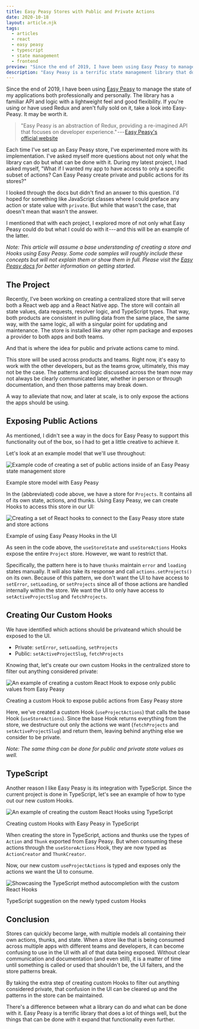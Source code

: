 ```yaml
---
title: Easy Peasy Stores with Public and Private Actions
date: 2020-10-18
layout: article.njk
tags:
  - articles
  - react
  - easy peasy
  - typescript
  - state management
  - frontend
preview: "Since the end of 2019, I have been using Easy Peasy to manage the state of my applications both professionally and personally. The library has a familiar API and logic with a lightweight feel and good flexibility. If you're using or have used Redux and aren't fully sold on it, take a look into Easy-Peasy. It may be worth it."
description: "Easy Peasy is a terrific state management library that does a lot of things well, but the things that can be done with it expand that functionality even further."
---
```


Since the end of 2019, I have been using [Easy Peasy](https://easy-peasy.now.sh/) to manage the state of my applications both professionally and personally. The library has a familiar API and logic with a lightweight feel and good flexibility. If you're using or have used Redux and aren't fully sold on it, take a look into Easy-Peasy. It may be worth it.

> "Easy Peasy is an abstraction of Redux, providing a re-imagined API that focuses on developer experience." --- [Easy Peasy's official website](https://easy-peasy.now.sh/)

Each time I've set up an Easy Peasy store, I've experimented more with its implementation. I've asked myself more questions about not only what the library can do but what can be done with it. During my latest project, I had asked myself, "What if I wanted my app to have access to only a specific subset of actions? Can Easy Peasy create private and public actions for its stores?"

I looked through the docs but didn't find an answer to this question. I'd hoped for something like JavaScript classes where I could preface any action or state value with `private`. But while that wasn't the case, that doesn't mean that wasn't the answer.

I mentioned that with each project, I explored more of not only what Easy Peasy could do but what I could do with it --- and this will be an example of the latter.

_Note: This article will assume a base understanding of creating a store and Hooks using Easy Peasy. Some code samples will roughly include these concepts but will not explain them or show them in full. Please visit the_ [_Easy Peasy docs_](https://easy-peasy.now.sh/docs/introduction/) _for better information on getting started._

## The Project

Recently, I've been working on creating a centralized store that will serve both a React web app and a React Native app. The store will contain all state values, data requests, resolver logic, and TypeScript types. That way, both products are consistent in pulling data from the same place, the same way, with the same logic, all with a singular point for updating and maintenance. The store is installed like any other npm package and exposes a provider to both apps and both teams.

And that is where the idea for public and private actions came to mind.

This store will be used across products and teams. Right now, it's easy to work with the other developers, but as the teams grow, ultimately, this may not be the case. The patterns and logic discussed across the team now may not always be clearly communicated later, whether in person or through documentation, and then those patterns may break down.

A way to alleviate that now, and later at scale, is to only expose the actions the apps should be using.

## Exposing Public Actions

As mentioned, I didn't see a way in the docs for Easy Peasy to support this functionality out of the box, so I had to get a little creative to achieve it.

Let's look at an example model that we'll use throughout:

![Example code of creating a set of public actions inside of an Easy Peasy state management store](../../assets/articles/easy-peasy/code-snippet-1.png)

Example store model with Easy Peasy

In the (abbreviated) code above, we have a store for `Projects`. It contains all of its own state, actions, and thunks. Using Easy Peasy, we can create Hooks to access this store in our UI:

![Creating a set of React hooks to connect to the Easy Peasy store state and store actions](../../assets/articles/easy-peasy/code-snippet-2.png)

Example of using Easy Peasy Hooks in the UI

As seen in the code above, the `useStoreState` and `useStoreActions` Hooks expose the entire `Project` store. However, we want to restrict that.

Specifically, the pattern here is to have `thunks` maintain `error` and `loading` states manually. It will also take its response and call `actions.setProjects()` on its own. Because of this pattern, we don't want the UI to have access to `setError`, `setLoading`, or `setProjects` since all of those actions are handled internally within the store. We want the UI to only have access to `setActiveProjectSlug` and `fetchProjects`.

## Creating Our Custom Hooks

We have identified which actions should be privateand which should be exposed to the UI.

- Private: `setError`, `setLoading`, `setProjects`
- Public: `setActiveProjectSlug`, `fetchProjects`

Knowing that, let's create our own custom Hooks in the centralized store to filter out anything considered private:

![An example of creating a custom React Hook to expose only public values from Easy Peasy](../../assets/articles/easy-peasy/code-snippet-3.png)

Creating a custom Hook to expose public actions from Easy Peasy store

Here, we've created a custom Hook (`useProjectActions`) that calls the base Hook (`useStoreActions`). Since the base Hook returns everything from the store, we destructure out only the actions we want (`fetchProjects` and `setActiveProjectSlug`) and return them, leaving behind anything else we consider to be private.

_Note: The same thing can be done for public and private state values as well._

## TypeScript

Another reason I like Easy Peasy is its integration with TypeScript. Since the current project is done in TypeScript, let's see an example of how to type out our new custom Hooks.

![An example of creating the custom React Hooks using TypeScript](../../assets/articles/easy-peasy/code-snippet-4.png)

Creating custom Hooks with Easy Peasy in TypeScript

When creating the store in TypeScript, actions and thunks use the types of `Action` and `Thunk` exported from Easy Peasy. But when consuming these actions through the `useStoreActions` Hook, they are now typed as `ActionCreator` and `ThunkCreator`.

Now, our new custom `useProjectActions` is typed and exposes only the actions we want the UI to consume.

![Showcasing the TypeScript method autocompletion with the custom React Hooks](../../assets/articles/easy-peasy/code-snippet-5.png)

TypeScript suggestion on the newly typed custom Hooks

## Conclusion

Stores can quickly become large, with multiple models all containing their own actions, thunks, and state. When a store like that is being consumed across multiple apps with different teams and developers, it can become confusing to use in the UI with all of that data being exposed. Without clear communication and documentation (and even still), it is a matter of time until something is called or used that shouldn't be, the UI falters, and the store patterns break.

By taking the extra step of creating custom Hooks to filter out anything considered private, that confusion in the UI can be cleared up and the patterns in the store can be maintained.

There's a difference between what a library can do and what can be done with it. Easy Peasy is a terrific library that does a lot of things well, but the things that can be done _with_ it expand that functionality even further.
